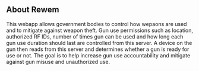 ## About Rewem
This webapp allows government bodies to control how wepaons are used and to mitigate against weapon theft. Gun use permissions such as location, authorized RF IDs, number of times gun can be used and how long each gun use duration should last are controlled from this server. A device on the gun then reads from this server and determines whether a gun is ready for use or not. The goal is to help increase gun use accountability and mitigate against gun misuse and unauthorized use.





